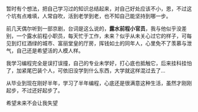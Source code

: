 暂时有个想法，把自己学习过的知识总结起来，对自己好处应该不小，恩，不过这个坑有点难填，人常自吹，活到老学到老，也不知自己能坚持到哪一步。

前几天偶尔听到一部京剧，台词是这么说的，**露水前程小官员**，我与他似乎没差别，一个露水前程小职员，每天忙于工作，未来？似乎从未关心过它的样子，可每见到灯红酒绿的城市、富丽堂皇的厅房，挥钱如土的同年人，心里免不了羡慕与泄气，自己还是希望活的人模人样。

我学习编程完全是误打误撞，自己的专业未学好，打心底也抵触它，后来挂科挂怕了，加紧尾巴装个人，可依旧没学到什么东西，大学就这样混过去了...

从毕业到现在刚好半年，学习了半年编程，心底还是很满意这种生活，虽然才刚刚起步，不过还好起步了。

希望未来不会让我失望
